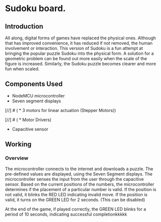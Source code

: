 # Sudoku board.

## Introduction 

All along, digital forms of games have replaced the physical ones. Although that has improved convenience, it has reduced if not removed, the human involvement or interaction. This version of Sudoku is a fun attempt at bringing the popular puzzle Sudoku into the physical form. 
A solution for a geometric problem can be found out more easily when the scale of the figure is increased. Similarly, the Sudoku puzzle becomes clearer and more fun when scaled.


## Components Used

* NodeMCU microcontroller
* Seven segment displays

[//] # ( * 3 motors for linear actuation (Stepper Motors))

[//] # ( * Motor Drivers)

* Capacitive sensor

## Working

### Overview

The microcontroller connects to the internet and downloads a puzzle. The pre-defined values are displayed, using the Seven Segment displays.
The microcontroller senses the input from the user through the capacitive sensor.
Based on the current positions of the numbers, the microcontroller determines if the placement of a particular number is valid. If the position is not valid, it blinks the RED LED indicating invalid move.
If the position is valid, it turns on the GREEN LED for 2 seconds. (This can be disabled)

At the end of the game, if played correctly, the GREEN LED blinks for a period of 10 seconds, indicating successful completionkkkkk
